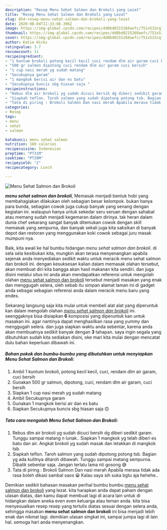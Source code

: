```yaml
---
description: "Resep Menu Sehat Salmon dan Brokoli yang Lezat"
title: "Resep Menu Sehat Salmon dan Brokoli yang Lezat"
slug: 854-resep-menu-sehat-salmon-dan-brokoli-yang-lezat
date: 2020-08-04T11:33:08.396Z
image: https://img-global.cpcdn.com/recipes/dd0bd0215268aefc/751x532cq70/menu-sehat-salmon-dan-brokoli-foto-resep-utama.jpg
thumbnail: https://img-global.cpcdn.com/recipes/dd0bd0215268aefc/751x532cq70/menu-sehat-salmon-dan-brokoli-foto-resep-utama.jpg
cover: https://img-global.cpcdn.com/recipes/dd0bd0215268aefc/751x532cq70/menu-sehat-salmon-dan-brokoli-foto-resep-utama.jpg
author: Katie Hicks
ratingvalue: 3.7
reviewcount: 11
recipeingredient:
- "1 kuntum brokoli potong kecil kecil cuci rendam dlm air garam cuci bersih"
- "500 gr salmon dipotong cuci rendam dlm air garam cuci bersih"
- "1 cup nasi merah yg sudah matang"
- "Secukupnya garam"
- "1 mangkok berisi air dan es batu"
- "Secukupnya buncis sbg hiasan saja "
recipeinstructions:
- "Rebus dlm air brokoli yg sudah dicuci bersih dg diberi sedikit garam. Tunggu sampai matang n lunak.. Siapkan 1 mangkok yg telah diberi es batu dan air. Angkat brokoli yg sudah masak dan letakkan di mangkok tsb."
- "Siapkah teflon. Taroh salmon yang sudah dipotong potong tsb. Bagian yg ada kulitnya ditaroh dibawah. Tunggu sampai matang sempurna. Dibalik sebentar saja. Jangan terlalu lama nti gosong 😅"
- "Tata di piring : Brokoli Salmon Dan nasi merah Apabila merasa tidak ada rasa boleh dikasi sambal saos 😀 Kalau saya sih suka bgtu aja hehehe.."
categories:
- Resep
tags:
- menu
- sehat
- salmon

katakunci: menu sehat salmon 
nutrition: 169 calories
recipecuisine: Indonesian
preptime: "PT31M"
cooktime: "PT39M"
recipeyield: "2"
recipecategory: Lunch

---
```



![Menu Sehat Salmon dan Brokoli](https://img-global.cpcdn.com/recipes/dd0bd0215268aefc/751x532cq70/menu-sehat-salmon-dan-brokoli-foto-resep-utama.jpg)

<b><i>menu sehat salmon dan brokoli</i></b>, Memasak menjadi bentuk hobi yang membahagiakan dilakukan oleh sebagian besar kelompok. bukan hanya para bunda, sebagian cowok juga cukup banyak yang senang dengan kegiatan ini. walaupun hanya untuk sekedar seru seruan dengan sahabat atau memang sudah menjadi kegemaran dalam dirinya. tak heran dalam dunia chef sekarang sangat banyak ditemukan cowok dengan skill memasak yang sempurna, dan banyak sekali juga kita saksikan di banyak depot dan restoran yang menggunakan koki cowok sebagai juru masak mumpuni nya.



Baik, kita awali ke hal bumbu hidangan <i>menu sehat salmon dan brokoli</i>. di sela sela kesibukan kita, mungkin akan terasa menyenangkan apabila sejenak anda menyediakan sedikit waktu untuk meracik menu sehat salmon dan brokoli ini. dengan kesuksesan kalian dalam memasak olahan tersebut, akan membuat diri kita bangga akan hasil makanan kita sendiri. dan juga disini melalui situs ini anda akan mendapatkan referensi untuk mengolah olahan <u>menu sehat salmon dan brokoli</u> tersebut menjadi masakan yang enak dan menggugah selera, oleh sebab itu simpan alamat laman ini di gadget anda sebagai sebagian referensi anda dalam meracik menu baru yang endes.


Sekarang langsung saja kita mulai untuk membeli alat alat yang diperuntuk kan dalam mengolah olahan <u><i>menu sehat salmon dan brokoli</i></u> ini. seenggaknya bisa disiapkan <b>6</b> komposisi yang diperuntuk kan untuk masakan ini. agar nantinya dapat menghasilkan rasa yang yummy dan menggugah selera. dan juga siapkan waktu anda sebentar, karena anda akan membuatnya sedikit banyak dengan <b>3</b> tahapan. saya ingin segala yang dibutuhkan sudah kita sediakan disini, oke mari kita mulai dengan mencatat dulu bahan keperluan dibawah ini.

<!--inarticleads1-->

##### Bahan pokok dan bumbu-bumbu yang dibutuhkan untuk menyiapkan Menu Sehat Salmon dan Brokoli:

1. Ambil 1 kuntum brokoli, potong kecil kecil, cuci, rendam dlm air garam, cuci bersih
1. Gunakan 500 gr salmon, dipotong, cuci, rendam dlm air garam, cuci bersih
1. Siapkan 1 cup nasi merah yg sudah matang
1. Ambil Secukupnya garam
1. Gunakan 1 mangkok berisi air dan es batu
1. Siapkan Secukupnya buncis sbg hiasan saja 😊




<!--inarticleads2-->

##### Tata cara mengolah Menu Sehat Salmon dan Brokoli:

1. Rebus dlm air brokoli yg sudah dicuci bersih dg diberi sedikit garam. Tunggu sampai matang n lunak.. Siapkan 1 mangkok yg telah diberi es batu dan air. Angkat brokoli yg sudah masak dan letakkan di mangkok tsb.
1. Siapkah teflon. Taroh salmon yang sudah dipotong potong tsb. Bagian yg ada kulitnya ditaroh dibawah. Tunggu sampai matang sempurna. Dibalik sebentar saja. Jangan terlalu lama nti gosong 😅
1. Tata di piring : Brokoli Salmon Dan nasi merah Apabila merasa tidak ada rasa boleh dikasi sambal saos 😀 Kalau saya sih suka bgtu aja hehehe..




Demikian sedikit bahasan masakan perihal bumbu bumbu <u>menu sehat salmon dan brokoli</u> yang lezat. kita harapkan anda dapat paham dengan ulasan diatas, dan kamu dapat membuat lagi di acara lain untuk di hidangkan dalam aneka even even keluarga atau teman anda. kita bisa menyesuaikan resep resep yang tertulis diatas sesuai dengan selera anda, sehingga masakan <b>menu sehat salmon dan brokoli</b> ini bisa menjadi lebih enak dan nikmat lagi. demikian ulasan singkat ini, sampai jumpa lagi di lain hal. semoga hari anda menyenangkan.
